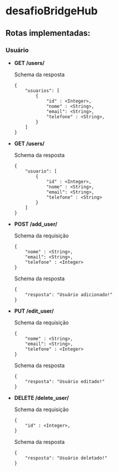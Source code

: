 # desafioBridgeHub

## Rotas implementadas:

### Usuário

* **GET /users/**
 
    Schema da resposta
    ```
    {
        "usuarios": [
            {   
                "id" : <Integer>,
                "nome" : <String>,
                "email": <String>,
                "telefone" : <String>,
            }
        ]
    }
    ```

* **GET /users/<id>**
 
    Schema da resposta
    ```
    {
        "usuario": [
            {   
                "id" : <Integer>,
                "nome" : <String>,
                "email": <String>,
                "telefone" : <String>
            }
        ]
    }
    ```

* **POST /add_user/**
 
    Schema da requisição
    ```
    {
        "nome" : <String>,
        "email": <String>,
        "telefone" : <Integer>
    }
    ```
 
    Schema da resposta
    ```
    {
        "resposta": "Usuário adicionado!"
    }
    ```

* **PUT /edit_user/<id>**
 
    Schema da requisição
    ```
    {
        "nome" : <String>,
        "email": <String>,
        "telefone" : <Integer>
    }
    ```
 
    Schema da resposta
    ```
    {
        "resposta": "Usuário editado!"
    }
    ```

* **DELETE /delete_user/**

    Schema da requisição
    ```
    {
        "id" : <Integer>,
    }
    ```
 
    Schema da resposta
    ```
    {
        "resposta": "Usuário deletado!"
    }
    ```